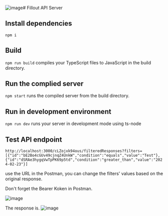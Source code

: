 ![image](https://github.com/ns2772/Fillout-API-Server/assets/58448072/b18fce94-5832-437c-a526-784dc576cf51)# Fillout API Server 
## Install dependencies 
`npm i` 

## Build 
`npm run build` compiles your TypeScript files to JavaScript in the build directory.

## Run the complied server 

`npm start` runs the compiled server from the build directory.

## Run in development environment 
`npm run dev` runs your server in development mode using ts-node

## Test API endpoint 
`http://localhost:3000/cLZojxk94ous/filteredResponses?filters=[{"id":"bE2Bo4cGUv49cjnqZ4UnkW","condition":"equals","value":"Test"},{"id":"dSRAe3hygqVwTpPK69p5td","condition":"greater_than","value":"2024-02-23"}]`

use the URL in the Postman, you can change the filters' values based on the original response. 

Don't forget the Bearer Koken in Postman. 

![image](https://github.com/ns2772/Fillout-API-Server/assets/58448072/4b5228c5-55fa-4e3c-8985-6cd91919749b)


The response is. 
![image](https://github.com/ns2772/Fillout-API-Server/assets/58448072/101e6803-ca9b-45aa-a202-29073f0f81c1)

